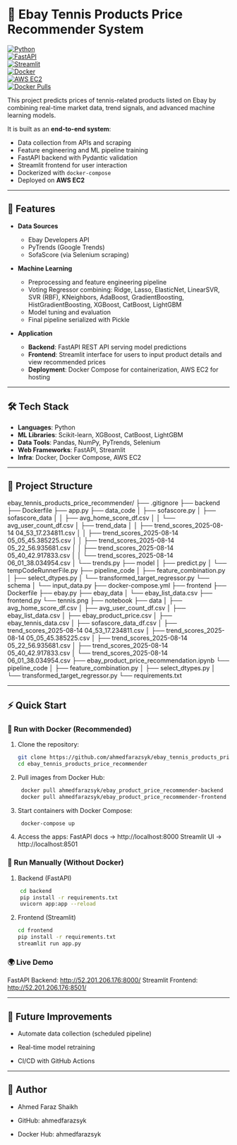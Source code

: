 # 🎾 Ebay Tennis Products Price Recommender System  

[![Python](https://img.shields.io/badge/python-3.12%2B-blue)](https://www.python.org/)  
[![FastAPI](https://img.shields.io/badge/FastAPI-0.110+-green)](https://fastapi.tiangolo.com/)  
[![Streamlit](https://img.shields.io/badge/Streamlit-1.48.1-brightgreen)](https://streamlit.io/)  
[![Docker](https://img.shields.io/badge/Docker-ready-blue)](https://www.docker.com/)  
[![AWS EC2](https://img.shields.io/badge/AWS-EC2-orange)](https://aws.amazon.com/ec2/)  
[![Docker Pulls](https://img.shields.io/docker/pulls/ahmedfarazsyk/ebay_product_price_recommender-backend)](https://hub.docker.com/r/ahmedfarazsyk/ebay_product_price_recommender-backend)

This project predicts prices of tennis-related products listed on Ebay by combining real-time market data, trend signals, and advanced machine learning models.  

It is built as an **end-to-end system**:  
- Data collection from APIs and scraping  
- Feature engineering and ML pipeline training  
- FastAPI backend with Pydantic validation  
- Streamlit frontend for user interaction  
- Dockerized with `docker-compose`  
- Deployed on **AWS EC2**  

---

## 🚀 Features  

- **Data Sources**  
  - Ebay Developers API  
  - PyTrends (Google Trends)  
  - SofaScore (via Selenium scraping)  

- **Machine Learning**  
  - Preprocessing and feature engineering pipeline  
  - Voting Regressor combining: Ridge, Lasso, ElasticNet, LinearSVR, SVR (RBF), KNeighbors, AdaBoost, GradientBoosting, HistGradientBoosting, XGBoost, CatBoost, LightGBM  
  - Model tuning and evaluation  
  - Final pipeline serialized with Pickle  

- **Application**  
  - **Backend**: FastAPI REST API serving model predictions  
  - **Frontend**: Streamlit interface for users to input product details and view recommended prices  
  - **Deployment**: Docker Compose for containerization, AWS EC2 for hosting  

---

## 🛠 Tech Stack  

- **Languages**: Python  
- **ML Libraries**: Scikit-learn, XGBoost, CatBoost, LightGBM  
- **Data Tools**: Pandas, NumPy, PyTrends, Selenium  
- **Web Frameworks**: FastAPI, Streamlit  
- **Infra**: Docker, Docker Compose, AWS EC2  

---

## 📂 Project Structure  

ebay_tennis_products_price_recommender/
├── .gitignore
├── backend
    ├── Dockerfile
    ├── app.py
    ├── data_code
    │   ├── sofascore.py
    │   ├── sofascore_data
    │   │   ├── avg_home_score_df.csv
    │   │   └── avg_user_count_df.csv
    │   ├── trend_data
    │   │   ├── trend_scores_2025-08-14 04_53_17.234811.csv
    │   │   ├── trend_scores_2025-08-14 05_05_45.385225.csv
    │   │   ├── trend_scores_2025-08-14 05_22_56.935681.csv
    │   │   ├── trend_scores_2025-08-14 05_40_42.917833.csv
    │   │   └── trend_scores_2025-08-14 06_01_38.034954.csv
    │   └── trends.py
    ├── model
    │   ├── predict.py
    │   └── tempCodeRunnerFile.py
    ├── pipeline_code
    │   ├── feature_combination.py
    │   ├── select_dtypes.py
    │   └── transformed_target_regressor.py
    └── schema
    │   └── input_data.py
├── docker-compose.yml
├── frontend
    ├── Dockerfile
    ├── ebay.py
    ├── ebay_data
    │   └── ebay_list_data.csv
    ├── frontend.py
    └── tennis.png
├── notebook
    ├── data
    │   ├── avg_home_score_df.csv
    │   ├── avg_user_count_df.csv
    │   ├── ebay_list_data.csv
    │   ├── ebay_product_price.csv
    │   ├── ebay_tennis_data.csv
    │   ├── sofascore_data_df.csv
    │   ├── trend_scores_2025-08-14 04_53_17.234811.csv
    │   ├── trend_scores_2025-08-14 05_05_45.385225.csv
    │   ├── trend_scores_2025-08-14 05_22_56.935681.csv
    │   ├── trend_scores_2025-08-14 05_40_42.917833.csv
    │   └── trend_scores_2025-08-14 06_01_38.034954.csv
    ├── ebay_product_price_recommendation.ipynb
    └── pipeline_code
    │   ├── feature_combination.py
    │   ├── select_dtypes.py
    │   └── transformed_target_regressor.py
└── requirements.txt

---

## ⚡ Quick Start  

### 🔹 Run with Docker (Recommended)  

1. Clone the repository:  
   ```bash
   git clone https://github.com/ahmedfarazsyk/ebay_tennis_products_price_recommender.git
   cd ebay_tennis_products_price_recommender
2. Pull images from Docker Hub:
   ```bash
    docker pull ahmedfarazsyk/ebay_product_price_recommender-backend
    docker pull ahmedfarazsyk/ebay_product_price_recommender-frontend

4. Start containers with Docker Compose:
   ```bash
    docker-compose up

5. Access the apps:
  FastAPI docs → http://localhost:8000
  Streamlit UI → http://localhost:8501

### 🔹 Run Manually (Without Docker)

1. Backend (FastAPI)
``` bash
    cd backend
    pip install -r requirements.txt
    uvicorn app:app --reload
```

2. Frontend (Streamlit)
    ```bash
    cd frontend
    pip install -r requirements.txt
    streamlit run app.py

### 🌍 Live Demo

FastAPI Backend: http://52.201.206.176:8000/
Streamlit Frontend: http://52.201.206.176:8501/

---

## 🔮 Future Improvements

- Automate data collection (scheduled pipeline)

- Real-time model retraining

- CI/CD with GitHub Actions

---

## 👤 Author

- Ahmed Faraz Shaikh

- GitHub: ahmedfarazsyk

- Docker Hub: ahmedfarazsyk
